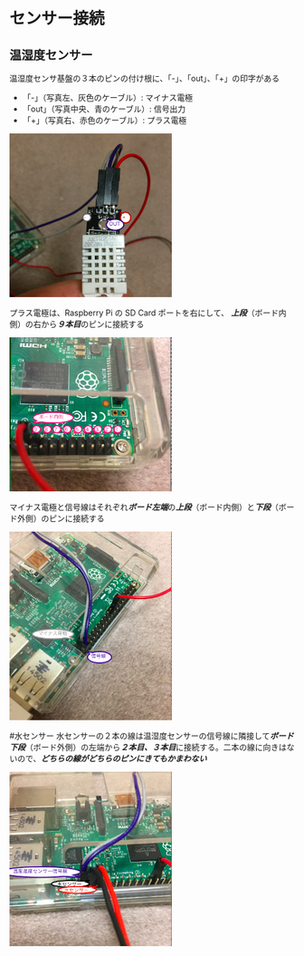 # センサー接続
## 温湿度センサー
温湿度センサ基盤の３本のピンの付け根に、「-」、「out」、「+」の印字がある  

- 「-」（写真左、灰色のケーブル）: マイナス電極
- 「out」（写真中央、青のケーブル）: 信号出力
- 「+」（写真右、赤色のケーブル）: プラス電極

<img src="pic/ss.2017-09-14 20.47.34.png" width="57%">

プラス電極は、Raspberry Pi の SD Card ポートを右にして、
***上段***（ボード内側）の右から***９本目***のピンに接続する  

<img src="pic/ss.2017-09-14 21.05.43.png" width="57%">

マイナス電極と信号線はそれぞれ***ボード左端***の***上段***（ボード内側）と***下段***（ボード外側）のピンに接続する  

<img src="pic/ss.2017-09-14 21.13.32.png" width="57%">

#水センサー
水センサーの２本の線は温湿度センサーの信号線に隣接して***ボード下段***（ボード外側）の左端から***２本目、３本目***に接続する。二本の線に向きはないので、***どちらの線がどちらのピンにきてもかまわない***  

<img src="pic/ss.2017-09-15 8.18.58.png" width="57%">
